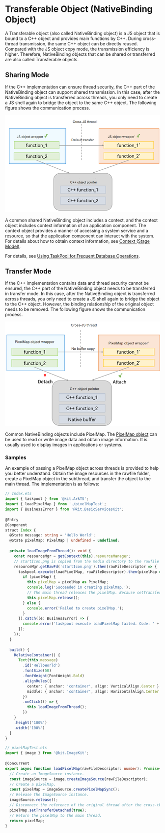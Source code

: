 # Transferable Object (NativeBinding Object)


A Transferable object (also called NativeBinding object) is a JS object that is bound to a C++ object and provides main functions by C++. During cross-thread transmission, the same C++ object can be directly reused. Compared with the JS object copy mode, the transmission efficiency is higher. Therefore, NativeBinding objects that can be shared or transferred are also called Transferable objects.


## Sharing Mode

If the C++ implementation can ensure thread security, the C++ part of the NativeBinding object can support shared transmission. In this case, after the NativeBinding object is transferred across threads, you only need to create a JS shell again to bridge the object to the same C++ object. The following figure shows the communication process.


![nativeBinding](figures/nativeBinding.png)


A common shared NativeBinding object includes a context, and the context object includes context information of an application component. The context object provides a manner of accessing a system service and a resource, so that the application component can interact with the system. For details about how to obtain context information, see [Context (Stage Model)](../application-models/application-context-stage.md).

For details, see [Using TaskPool for Frequent Database Operations](./batch-database-operations-guide.md#using-taskpool-for-frequent-database-operations).


## Transfer Mode

If the C++ implementation contains data and thread security cannot be ensured, the C++ part of the NativeBinding object needs to be transferred in transfer mode. In this case, after the NativeBinding object is transferred across threads, you only need to create a JS shell again to bridge the object to the C++ object. However, the binding relationship of the original object needs to be removed. The following figure shows the communication process.

![nativeBinding_transfer](figures/nativeBinding_transfer.png)

Common NativeBinding objects include PixelMap. The [PixelMap object](../reference/apis-image-kit/js-apis-image.md#imagecreatepixelmap8) can be used to read or write image data and obtain image information. It is usually used to display images in applications or systems.

### Samples

An example of passing a PixelMap object across threads is provided to help you better understand. Obtain the image resources in the rawfile folder, create a PixelMap object in the subthread, and transfer the object to the main thread. The implementation is as follows:

```ts
// Index.ets
import { taskpool } from '@kit.ArkTS';
import { loadPixelMap } from './pixelMapTest';
import { BusinessError } from '@kit.BasicServicesKit';

@Entry
@Component
struct Index {
  @State message: string = 'Hello World';
  @State pixelMap: PixelMap | undefined = undefined;

  private loadImageFromThread(): void {
    const resourceMgr = getContext(this).resourceManager;
    // startIcon.png is copied from the media directory to the rawfile folder. You need to replace it. Otherwise, the image source fails to be created and subsequent operations cannot be performed.
    resourceMgr.getRawFd('startIcon.png').then(rawFileDescriptor => {
      taskpool.execute(loadPixelMap, rawFileDescriptor).then(pixelMap => {
        if (pixelMap) {
          this.pixelMap = pixelMap as PixelMap;
          console.log('Succeeded in creating pixelMap.');
          // The main thread releases the pixelMap. Because setTransferDetached has been called when the child thread returns pixelMap, the pixelMap can be released immediately.
          this.pixelMap.release();
        } else {
          console.error('Failed to create pixelMap.');
        }
      }).catch((e: BusinessError) => {
        console.error('taskpool execute loadPixelMap failed. Code: ' + e.code + ', message: ' + e.message);
      });
    });
  }

  build() {
    RelativeContainer() {
      Text(this.message)
        .id('HelloWorld')
        .fontSize(50)
        .fontWeight(FontWeight.Bold)
        .alignRules({
          center: { anchor: 'container', align: VerticalAlign.Center },
          middle: { anchor: 'container', align: HorizontalAlign.Center }
        })
        .onClick(() => {
          this.loadImageFromThread();
        })
    }
    .height('100%')
    .width('100%')
  }
}
```

```ts
// pixelMapTest.ets
import { image } from '@kit.ImageKit';

@Concurrent
export async function loadPixelMap(rawFileDescriptor: number): Promise<PixelMap> {
  // Create an ImageSource instance.
  const imageSource = image.createImageSource(rawFileDescriptor);
  // Create a pixelMap.
  const pixelMap = imageSource.createPixelMapSync();
  // Release the ImageSource instance.
  imageSource.release();
  // Disconnect the reference of the original thread after the cross-thread transfer of the pixelMap is complete.
  pixelMap.setTransferDetached(true);
  // Return the pixelMap to the main thread.
  return pixelMap;
}
```
